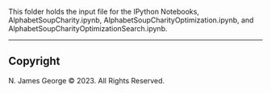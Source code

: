 This folder holds the input file for the IPython Notebooks, AlphabetSoupCharity.ipynb, AlphabetSoupCharityOptimization.ipynb, and AlphabetSoupCharityOptimizationSearch.ipynb.

----

## Copyright

N. James George © 2023. All Rights Reserved.
